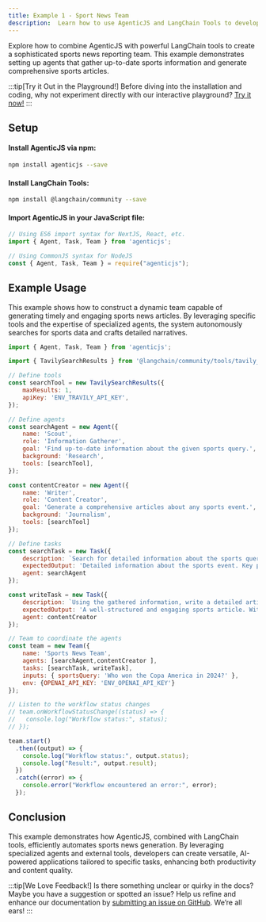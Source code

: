 ```yaml
---
title: Example 1 - Sport News Team
description:  Learn how to use AgenticJS and LangChain Tools to develop a sports news reporting application.
---
```


Explore how to combine AgenticJS with powerful LangChain tools to create a sophisticated sports news reporting team. This example demonstrates setting up agents that gather up-to-date sports information and generate comprehensive sports articles.

:::tip[Try it Out in the Playground!]
Before diving into the installation and coding, why not experiment directly with our interactive playground? [Try it now!](https://www.agenticjs.com/share/9lyzu1VjBFPOl6FRgNWu)
:::

## Setup

#### Install AgenticJS via npm:

```bash
npm install agenticjs --save
```

#### Install LangChain Tools:

```bash
npm install @langchain/community --save
```

#### Import AgenticJS in your JavaScript file:

```js
// Using ES6 import syntax for NextJS, React, etc.
import { Agent, Task, Team } from 'agenticjs';
```

```js
// Using CommonJS syntax for NodeJS
const { Agent, Task, Team } = require("agenticjs");
```

## Example Usage

This example shows how to construct a dynamic team capable of generating timely and engaging sports news articles. By leveraging specific tools and the expertise of specialized agents, the system autonomously searches for sports data and crafts detailed narratives.

```js
import { Agent, Task, Team } from 'agenticjs';

import { TavilySearchResults } from '@langchain/community/tools/tavily_search';

// Define tools
const searchTool = new TavilySearchResults({
    maxResults: 1,
    apiKey: 'ENV_TRAVILY_API_KEY',
});

// Define agents
const searchAgent = new Agent({
    name: 'Scout',
    role: 'Information Gatherer',
    goal: 'Find up-to-date information about the given sports query.',
    background: 'Research',
    tools: [searchTool],
});

const contentCreator = new Agent({
    name: 'Writer',
    role: 'Content Creator',
    goal: 'Generate a comprehensive articles about any sports event.',
    background: 'Journalism',
    tools: [searchTool]    
});

// Define tasks
const searchTask = new Task({
    description: `Search for detailed information about the sports query: {sportsQuery}.`,
    expectedOutput: 'Detailed information about the sports event. Key players, key moments, final score and other usefull information.',
    agent: searchAgent
});

const writeTask = new Task({
    description: `Using the gathered information, write a detailed article about the sport event.`,
    expectedOutput: 'A well-structured and engaging sports article. With a title, introduction, body, and conclusion. Markdown format.',
    agent: contentCreator
});

// Team to coordinate the agents
const team = new Team({
    name: 'Sports News Team',
    agents: [searchAgent,contentCreator ],
    tasks: [searchTask, writeTask],
    inputs: { sportsQuery: 'Who won the Copa America in 2024?' },
    env: {OPENAI_API_KEY: 'ENV_OPENAI_API_KEY'}
});

// Listen to the workflow status changes
// team.onWorkflowStatusChange((status) => {
//   console.log("Workflow status:", status);
// });

team.start()
  .then((output) => {
    console.log("Workflow status:", output.status);
    console.log("Result:", output.result);
  })
  .catch((error) => {
    console.error("Workflow encountered an error:", error);
  });
```

## Conclusion

This example demonstrates how AgenticJS, combined with LangChain tools, efficiently automates sports news generation. By leveraging specialized agents and external tools, developers can create versatile, AI-powered applications tailored to specific tasks, enhancing both productivity and content quality.

:::tip[We Love Feedback!]
Is there something unclear or quirky in the docs? Maybe you have a suggestion or spotted an issue? Help us refine and enhance our documentation by [submitting an issue on GitHub](https://github.com/AI-Champions/AgenticJS/issues). We’re all ears!
:::